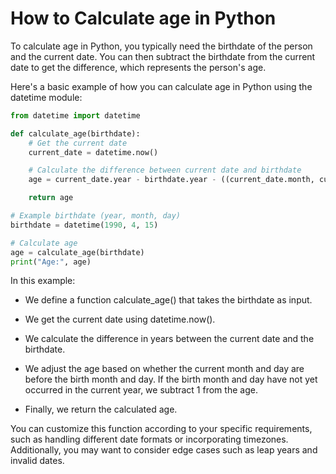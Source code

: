 # How to Calculate age in Python

To calculate age in Python, you typically need the birthdate of the person and the current date. You can then subtract the birthdate from the current date to get the difference, which represents the person's age.

Here's a basic example of how you can calculate age in Python using the datetime module:

```python
from datetime import datetime

def calculate_age(birthdate):
    # Get the current date
    current_date = datetime.now()

    # Calculate the difference between current date and birthdate
    age = current_date.year - birthdate.year - ((current_date.month, current_date.day) < (birthdate.month, birthdate.day))

    return age

# Example birthdate (year, month, day)
birthdate = datetime(1990, 4, 15)

# Calculate age
age = calculate_age(birthdate)
print("Age:", age)
```

In this example:

- We define a function calculate_age() that takes the birthdate as input.

- We get the current date using datetime.now().

- We calculate the difference in years between the current date and the birthdate.

- We adjust the age based on whether the current month and day are before the birth month and day. If the birth month and day have not yet occurred in the current year, we subtract 1 from the age.

- Finally, we return the calculated age.

You can customize this function according to your specific requirements, such as handling different date formats or incorporating timezones. Additionally, you may want to consider edge cases such as leap years and invalid dates.